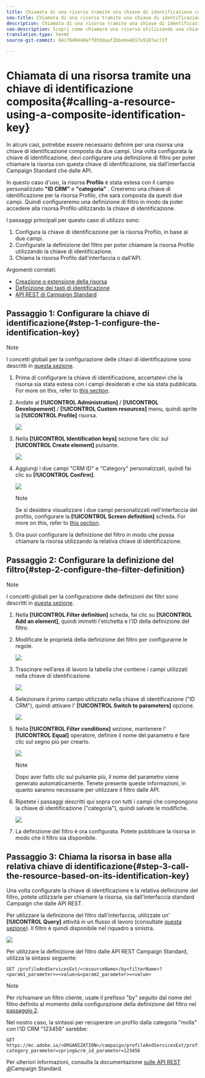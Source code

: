 ```yaml
---
title: Chiamata di una risorsa tramite una chiave di identificazione composita
seo-title: Chiamata di una risorsa tramite una chiave di identificazione composita
description: Chiamata di una risorsa tramite una chiave di identificazione composita
seo-description: Scopri come chiamare una risorsa utilizzando una chiave di identificazione composita
translation-type: tm+mt
source-git-commit: 94c7649448aff859daaf2bbe9a4d17a5187ac71f

---
```



# Chiamata di una risorsa tramite una chiave di identificazione composita{#calling-a-resource-using-a-composite-identification-key}

In alcuni casi, potrebbe essere necessario definire per una risorsa una chiave di identificazione composta da due campi. Una volta configurata la chiave di identificazione, devi configurare una definizione di filtro per poter chiamare la risorsa con questa chiave di identificazione, sia dall'interfaccia Campaign Standard che dalle API.

In questo caso d'uso, la risorsa **Profilo** è stata estesa con il campo personalizzato **"ID CRM"** e **"categoria"** . Creeremo una chiave di identificazione per la risorsa Profilo, che sarà composta da questi due campi. Quindi configureremo una definizione di filtro in modo da poter accedere alla risorsa Profilo utilizzando la chiave di identificazione.

I passaggi principali per questo caso di utilizzo sono:

1. Configura la chiave di identificazione per la risorsa Profilo, in base ai due campi.
1. Configurate la definizione del filtro per poter chiamare la risorsa Profilo utilizzando la chiave di identificazione.
1. Chiama la risorsa Profilo dall'interfaccia o dall'API.

Argomenti correlati:

* [Creazione o estensione della risorsa](../../developing/using/creating-or-extending-the-resource.md)
* [Definizione dei tasti di identificazione](../../developing/using/configuring-the-resource-s-data-structure.md#defining-identification-keys)
* [API REST di Campaign Standard](https://final-docs.campaign.adobe.com/doc/standard/en/api/ACS_API.html)

## Passaggio 1: Configurare la chiave di identificazione{#step-1-configure-the-identification-key}

>[!NOTE]
> I concetti globali per la configurazione delle chiavi di identificazione sono descritti in [questa sezione](../../developing/using/configuring-the-resource-s-data-structure.md#defining-identification-keys).

1. Prima di configurare la chiave di identificazione, accertatevi che la risorsa sia stata estesa con i campi desiderati e che sia stata pubblicata. For more on this, refer to [this section](../../developing/using/creating-or-extending-the-resource.md).

1. Andate al **[!UICONTROL Administration]** / **[!UICONTROL Developement]** / **[!UICONTROL Custom resources]** menu, quindi aprite la **[!UICONTROL Profile]** risorsa.

   ![](assets/uc_idkey1.png)

1. Nella **[!UICONTROL Identification keys]** sezione fare clic sul **[!UICONTROL Create element]** pulsante.

   ![](assets/uc_idkey2.png)

1. Aggiungi i due campi "CRM ID" e "Category" personalizzati, quindi fai clic su **[!UICONTROL Confirm]**.

   ![](assets/uc_idkey3.png)

   >[!NOTE]
   > Se si desidera visualizzare i due campi personalizzati nell'interfaccia del profilo, configurare la **[!UICONTROL Screen definition]** scheda. For more on this, refer to [this section](../../developing/using/configuring-the-screen-definition.md).

1. Ora puoi configurare la definizione del filtro in modo che possa chiamare la risorsa utilizzando la relativa chiave di identificazione.

## Passaggio 2: Configurare la definizione del filtro{#step-2-configure-the-filter-definition}

>[!NOTE]
> I concetti globali per la configurazione delle definizioni dei filtri sono descritti in [questa sezione](../../developing/using/configuring-filter-definition.md).

1. Nella **[!UICONTROL Filter definition]** scheda, fai clic su **[!UICONTROL Add an element]**, quindi immetti l'etichetta e l'ID della definizione del filtro.

1. Modificate le proprietà della definizione del filtro per configurarne le regole.

   ![](assets/uc_idkey4.png)

1. Trascinare nell’area di lavoro la tabella che contiene i campi utilizzati nella chiave di identificazione.

   ![](assets/uc_idkey5.png)

1. Selezionare il primo campo utilizzato nella chiave di identificazione ("ID CRM"), quindi attivare l' **[!UICONTROL Switch to parameters]** opzione.

   ![](assets/uc_idkey6.png)

1. Nella **[!UICONTROL Filter conditions]** sezione, mantenere l' **[!UICONTROL Equal]** operatore, definire il nome del parametro e fare clic sul segno più per crearlo.

   ![](assets/uc_idkey7.png)

   >[!NOTE]
   > Dopo aver fatto clic sul pulsante più, il nome del parametro viene generato automaticamente. Tenete presente queste informazioni, in quanto saranno necessarie per utilizzare il filtro dalle API.

1. Ripetete i passaggi descritti qui sopra con tutti i campi che compongono la chiave di identificazione ("categoria"), quindi salvate le modifiche.

   ![](assets/uc_idkey8.png)

1. La definizione del filtro è ora configurata. Potete pubblicare la risorsa in modo che il filtro sia disponibile.

## Passaggio 3: Chiama la risorsa in base alla relativa chiave di identificazione{#step-3-call-the-resource-based-on-its-identification-key}

Una volta configurate la chiave di identificazione e la relativa definizione del filtro, potete utilizzarle per chiamare la risorsa, sia dall'interfaccia standard Campaign che dalle API REST.

Per utilizzare la definizione del filtro dall'interfaccia, utilizzate un' **[!UICONTROL Query]** attività in un flusso di lavoro (consultate [questa sezione](../../automating/using/query.md)). Il filtro è quindi disponibile nel riquadro a sinistra.

![](assets/uc_idkey9.png)

Per utilizzare la definizione del filtro dalle API REST Campaign Standard, utilizza la sintassi seguente:

```
GET /profileAndServicesExt/<resourceName>/by<filterName>?<param1_parameter>=<value>&<param2_parameter>=<value>
```

>[!NOTE]
>Per richiamare un filtro cliente, usate il prefisso "by" seguito dal nome del filtro definito al momento della configurazione della definizione del filtro nel [passaggio 2](../../developing/using/uc-calling-resource-id-key.md#step-2-configure-the-filter-definition).

Nel nostro caso, la sintassi per recuperare un profilo dalla categoria "molla" con l'ID CRM "123456" sarebbe:

```
GET https://mc.adobe.io/<ORGANIZATION>/campaign/profileAndServicesExt/profile/byidentification_key?category_parameter=spring&crm_id_parameter=123456
```

Per ulteriori informazioni, consulta la documentazione [sulle API REST di](https://final-docs.campaign.adobe.com/doc/standard/en/api/ACS_API.html#filtering)Campaign Standard.